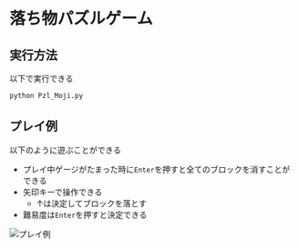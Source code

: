 # 落ち物パズルゲーム

## 実行方法

以下で実行できる

```bash
python Pzl_Moji.py
```

## プレイ例

以下のように遊ぶことができる

* プレイ中ゲージがたまった時に`Enter`を押すと全てのブロックを消すことができる
* 矢印キーで操作できる
  * ↑は決定してブロックを落とす
* 難易度は`Enter`を押すと決定できる

![プレイ例](GIF/image1.gif)

